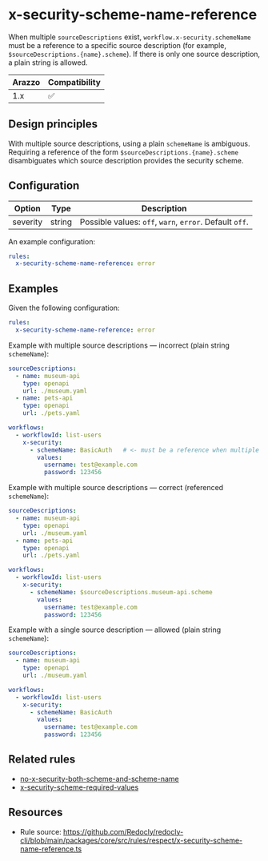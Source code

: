# x-security-scheme-name-reference

When multiple `sourceDescriptions` exist, `workflow.x-security.schemeName` must be a reference to a specific source description (for example, `$sourceDescriptions.{name}.scheme`). If there is only one source description, a plain string is allowed.

| Arazzo | Compatibility |
| ------ | ------------- |
| 1.x    | ✅            |

## Design principles

With multiple source descriptions, using a plain `schemeName` is ambiguous. Requiring a reference of the form `$sourceDescriptions.{name}.scheme` disambiguates which source description provides the security scheme.

## Configuration

| Option   | Type   | Description                                             |
| -------- | ------ | ------------------------------------------------------- |
| severity | string | Possible values: `off`, `warn`, `error`. Default `off`. |

An example configuration:

```yaml
rules:
  x-security-scheme-name-reference: error
```

## Examples

Given the following configuration:

```yaml
rules:
  x-security-scheme-name-reference: error
```

Example with multiple source descriptions — incorrect (plain string `schemeName`):

```yaml
sourceDescriptions:
  - name: museum-api
    type: openapi
    url: ./museum.yaml
  - name: pets-api
    type: openapi
    url: ./pets.yaml

workflows:
  - workflowId: list-users
    x-security:
      - schemeName: BasicAuth   # <- must be a reference when multiple sources exist
        values:
          username: test@example.com
          password: 123456
```

Example with multiple source descriptions — correct (referenced `schemeName`):

```yaml
sourceDescriptions:
  - name: museum-api
    type: openapi
    url: ./museum.yaml
  - name: pets-api
    type: openapi
    url: ./pets.yaml

workflows:
  - workflowId: list-users
    x-security:
      - schemeName: $sourceDescriptions.museum-api.scheme
        values:
          username: test@example.com
          password: 123456
```

Example with a single source description — allowed (plain string `schemeName`):

```yaml
sourceDescriptions:
  - name: museum-api
    type: openapi
    url: ./museum.yaml

workflows:
  - workflowId: list-users
    x-security:
      - schemeName: BasicAuth
        values:
          username: test@example.com
          password: 123456
```

## Related rules

- [no-x-security-both-scheme-and-scheme-name](./no-x-security-both-scheme-and-scheme-name.md)
- [x-security-scheme-required-values](./x-security-scheme-required-values.md)

## Resources

- Rule source: https://github.com/Redocly/redocly-cli/blob/main/packages/core/src/rules/respect/x-security-scheme-name-reference.ts
